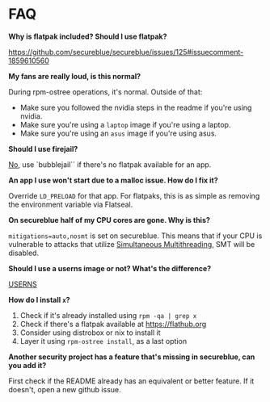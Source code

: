 # FAQ

**Why is flatpak included? Should I use flatpak?**

https://github.com/secureblue/secureblue/issues/125#issuecomment-1859610560

**My fans are really loud, is this normal?**

During rpm-ostree operations, it's normal. Outside of that:

- Make sure you followed the nvidia steps in the readme if you're using nvidia.
- Make sure you're using a `laptop` image if you're using a laptop.
- Make sure you're using an `asus` image if you're using asus.

**Should I use firejail?**

[No](https://madaidans-insecurities.github.io/linux.html#firejail), use `bubblejail`` if there's no flatpak available for an app. 

**An app I use won't start due to a malloc issue. How do I fix it?**

Override `LD_PRELOAD` for that app. For flatpaks, this is as simple as removing the environment variable via Flatseal.

**On secureblue half of my CPU cores are gone. Why is this?**

`mitigations=auto,nosmt` is set on secureblue. This means that if your CPU is vulnerable to attacks that utilize [Simultaneous Multithreading](https://en.wikipedia.org/wiki/Simultaneous_multithreading), SMT will be disabled.

**Should I use a userns image or not? What's the difference?**

[USERNS](USERNS.md)

**How do I install `x`?**

1. Check if it's already installed using `rpm -qa | grep x`
2. Check if there's a flatpak available at https://flathub.org
3. Consider using distrobox or nix to install it
4. Layer it using `rpm-ostree install`, as a last option

**Another security project has a feature that's missing in secureblue, can you add it?**

First check if the README already has an equivalent or better feature. If it doesn't, open a new github issue.